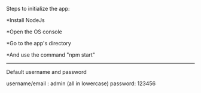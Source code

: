 Steps to initialize the app:

*Install NodeJs

*Open the OS console

*Go to the app's directory

*And use the command "npm start"

-------------------------------------------------
Default username and password

username/email  : admin (all in lowercase)
password: 123456
